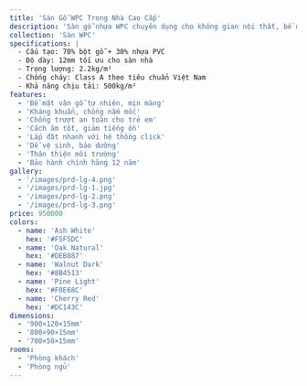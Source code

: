 ```yaml
---
title: 'Sàn Gỗ WPC Trong Nhà Cao Cấp'
description: 'Sàn gỗ nhựa WPC chuyên dụng cho không gian nội thất, bề mặt mịn màng, kháng khuẩn và chống trượt an toàn'
collection: 'Sàn WPC'
specifications: |
  - Cấu tạo: 70% bột gỗ + 30% nhựa PVC
  - Độ dày: 12mm tối ưu cho sàn nhà
  - Trọng lượng: 2.2kg/m²
  - Chống cháy: Class A theo tiêu chuẩn Việt Nam
  - Khả năng chịu tải: 500kg/m²
features:
  - 'Bề mặt vân gỗ tự nhiên, mịn màng'
  - 'Kháng khuẩn, chống nấm mốc'
  - 'Chống trượt an toàn cho trẻ em'
  - 'Cách âm tốt, giảm tiếng ồn'
  - 'Lắp đặt nhanh với hệ thống click'
  - 'Dễ vệ sinh, bảo dưỡng'
  - 'Thân thiện môi trường'
  - 'Bảo hành chính hãng 12 năm'
gallery:
  - '/images/prd-lg-4.png'
  - '/images/prd-lg-1.jpg'
  - '/images/prd-lg-2.png'
  - '/images/prd-lg-3.png'
price: 950000
colors:
  - name: 'Ash White'
    hex: '#F5F5DC'
  - name: 'Oak Natural'
    hex: '#DEB887'
  - name: 'Walnut Dark'
    hex: '#8B4513'
  - name: 'Pine Light'
    hex: '#F0E68C'
  - name: 'Cherry Red'
    hex: '#DC143C'
dimensions:
  - '900×120×15mm'
  - '800×90×15mm'
  - '700×50×15mm'
rooms:
  - 'Phòng khách'
  - 'Phòng ngủ'
---
```

